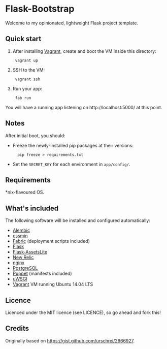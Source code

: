 # Flask-Bootstrap

Welcome to my opinionated, lightweight Flask project template.

## Quick start

1. After installing [Vagrant](http://vagrantup.com/), create and boot the VM inside this directory:

        vagrant up

2. SSH to the VM:

        vagrant ssh

3. Run your app:

        fab run

You will have a running app listening on http://localhost:5000/ at this point.

## Notes

After initial boot, you should:

* Freeze the newly-installed pip packages at their versions:

        pip freeze > requirements.txt

* Set the `SECRET_KEY` for each environment in `app/config/`.

## Requirements

*nix-flavoured OS.

## What's included

The following software will be installed and configured automatically:

* [Alembic](http://alembic.readthedocs.org/en/latest/)
* [cssmin](https://pypi.python.org/pypi/cssmin)
* [Fabric](http://www.fabfile.org/) (deployment scripts included)
* [Flask](http://flask.pocoo.org/)
* [Flask-AssetsLite](https://github.com/ojengwaandojengwa/flask-assetslite)
* [New Relic](http://newrelic.com/)
* [nginx](http://nginx.org/)
* [PostgreSQL](http://www.postgresql.org/)
* [Puppet](http://puppetlabs.com/) (manifests included)
* [uWSGI](https://uwsgi-docs.readthedocs.org/en/latest/)
* [Vagrant](http://www.vagrantup.com/) VM running Ubuntu 14.04 LTS

## Licence

Licenced under the MIT licence (see LICENCE), so go ahead and fork this!

## Credits

Originally based on https://gist.github.com/urschrei/2666927.
